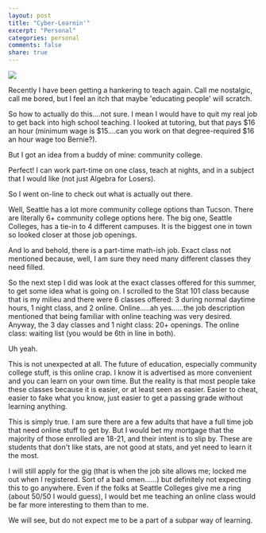 ```yaml
---
layout: post
title: "Cyber-Learnin'"
excerpt: "Personal"
categories: personal
comments: false
share: true
---
```



![](http://www.onlinelearningstudy.com/images/online-learning.jpg)




Recently I have been getting a hankering to teach again. Call me nostalgic, call me bored, but I feel an itch that maybe 'educating people' will scratch.




So how to actually do this....not sure. I mean I would have to quit my real job to get back into high school teaching. I looked at tutoring, but that pays $16 an hour (minimum wage is $15....can you work on that degree-required $16 an hour wage too Bernie?). 


But I got an idea from a buddy of mine: community college.


Perfect! I can work part-time on one class, teach at nights, and in a subject that I would like (not just Algebra for Losers).


So I went on-line to check out what is actually out there.


Well, Seattle has a lot more community college options than Tucson. There are literally 6+ community college options here. The big one, Seattle Colleges, has a tie-in to 4 different campuses. It is the biggest one in town so looked closer at those job openings.



And lo and behold, there is a part-time math-ish job. Exact class not mentioned because, well, I am sure they need many different classes they need filled.

So the next step I did was look at the exact classes offered for this summer, to get some idea what is going on. I scrolled to the Stat 101 class because that is my milieu and there were 6 classes offered: 3 during normal daytime hours, 1 night class, and 2 online. Online.....ah yes......the job description mentioned that being familiar with online teaching was very desired. Anyway, the 3 day classes and 1 night class: 20+ openings. The online class: waiting list (you would be 6th in line in both).



Uh yeah.


This is not unexpected at all. The future of education, especially community college stuff, is this online crap. I know it is advertised as more convenient and you can learn on your own time. But the reality is that most people take these classes because it is easier, or at least seen as easier. Easier to cheat, easier to fake what you know, just easier to get a passing grade without learning anything. 

This is simply true. I am sure there are a few adults that have a full time job that need online stuff to get by. But I would bet my mortgage that the majority of those enrolled are 18-21, and their intent is to slip by. These are students that don't like stats, are not good at stats, and yet need to learn it the most. 



I will still apply for the gig (that is when the job site allows me; locked me out when I registered. Sort of a bad omen......) but definitely not expecting this to go anywhere. Even if the folks at Seattle Colleges give me a ring (about 50/50 I would guess), I would bet me teaching an online class would be far more interesting to them than to me. 


We will see, but do not expect me to be a part of a subpar way of learning.








